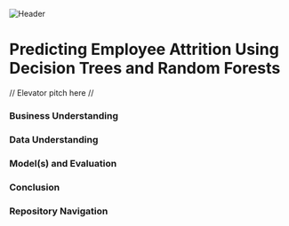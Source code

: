 ![Header](./phase2-capstone/employee_burnout.jpg)

# Predicting Employee Attrition Using Decision Trees and Random Forests
// Elevator pitch here //

### Business Understanding

### Data Understanding

### Model(s) and Evaluation

### Conclusion

### Repository Navigation
